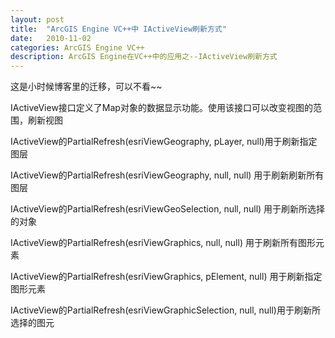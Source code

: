 ```yaml
---
layout: post
title:  "ArcGIS Engine VC++中 IActiveView刷新方式"
date:   2010-11-02
categories: ArcGIS Engine VC++
description: ArcGIS Engine在VC++中的应用之--IActiveView刷新方式
---
```


这是小时候博客里的迁移，可以不看~~

IActiveView接口定义了Map对象的数据显示功能。使用该接口可以改变视图的范围，刷新视图

IActiveView的PartialRefresh(esriViewGeography, pLayer, null)用于刷新指定图层

IActiveView的PartialRefresh(esriViewGeography, null, null) 用于刷新刷新所有图层

IActiveView的PartialRefresh(esriViewGeoSelection, null, null) 用于刷新所选择的对象

IActiveView的PartialRefresh(esriViewGraphics, null, null) 用于刷新所有图形元素

IActiveView的PartialRefresh(esriViewGraphics, pElement, null) 用于刷新指定图形元素

IActiveView的PartialRefresh(esriViewGraphicSelection, null, null)用于刷新所选择的图元
